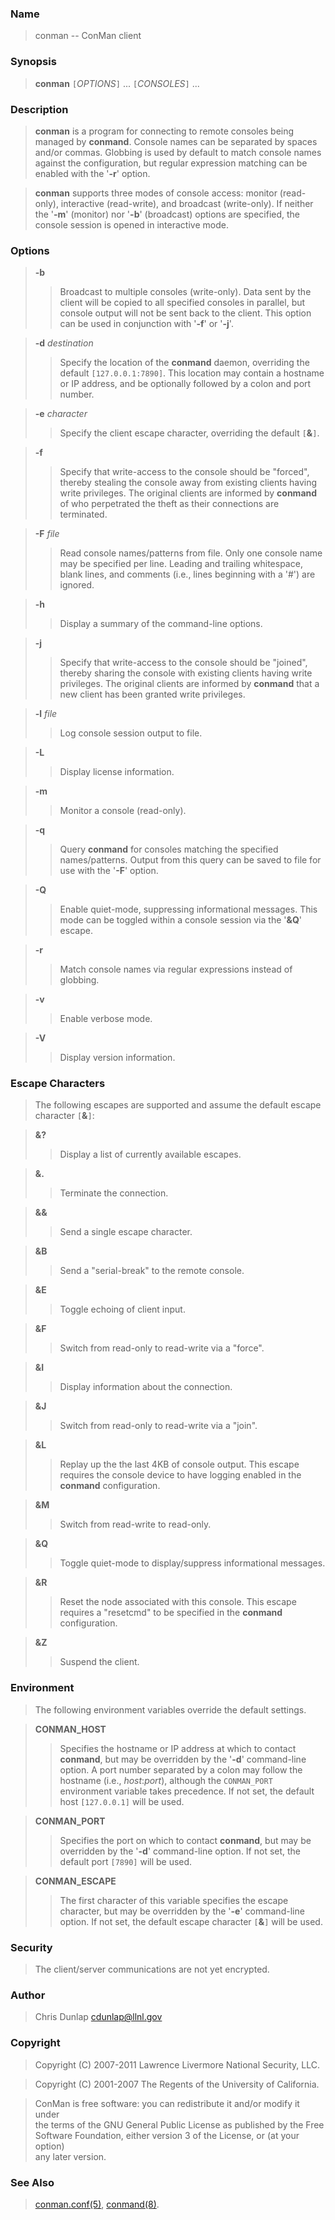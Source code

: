 ### Name ###

> conman -- ConMan client

### Synopsis ###

> <b>conman</b> `[`_OPTIONS_`]` ... `[`_CONSOLES_`]` ...

### Description ###

> <b>conman</b> is a program for connecting to remote consoles being
> managed by **conmand**.  Console names can be separated by spaces and/or
> commas.  Globbing is used by default to match console names against the
> configuration, but regular expression matching can be enabled with the
> '**-r**' option.

> <b>conman</b> supports three modes of console access: monitor (read-only),
> interactive (read-write), and broadcast (write-only).  If neither the
> '**-m**' (monitor) nor '**-b**' (broadcast) options are specified, the console
> session is opened in interactive mode.

### Options ###

> <b>-b</b>
> > Broadcast to multiple consoles (write-only).  Data sent by the client
> > will be copied to all specified consoles in parallel, but console
> > output will not be sent back to the client.  This option can be used
> > in conjunction with '**-f**' or '**-j**'.


> <b>-d</b> _destination_
> > Specify the location of the **conmand** daemon, overriding the default
> > `[127.0.0.1:7890]`.  This location may contain a hostname or IP address,
> > and be optionally followed by a colon and port number.


> <b>-e</b> _character_
> > Specify the client escape character, overriding the default `[`**&**`]`.


> <b>-f</b>
> > Specify that write-access to the console should be "forced", thereby
> > stealing the console away from existing clients having write privileges.
> > The original clients are informed by **conmand** of who perpetrated the
> > theft as their connections are terminated.


> <b>-F</b> _file_
> > Read console names/patterns from file.  Only one console name may be
> > specified per line.  Leading and trailing whitespace, blank lines,
> > and comments (i.e., lines beginning with a '#') are ignored.


> <b>-h</b>
> > Display a summary of the command-line options.


> <b>-j</b>
> > Specify that write-access to the console should be "joined", thereby
> > sharing the console with existing clients having write privileges.
> > The original clients are informed by **conmand** that a new client has
> > been granted write privileges.


> <b>-l</b> _file_
> > Log console session output to file.


> <b>-L</b>
> > Display license information.


> <b>-m</b>
> > Monitor a console (read-only).


> <b>-q</b>
> > Query **conmand** for consoles matching the specified names/patterns.
> > Output from this query can be saved to file for use with the '**-F**'
> > option.


> <b>-Q</b>
> > Enable quiet-mode, suppressing informational messages.  This mode can
> > be toggled within a console session via the '**&Q**' escape.


> <b>-r</b>
> > Match console names via regular expressions instead of globbing.


> <b>-v</b>
> > Enable verbose mode.


> <b>-V</b>
> > Display version information.

### Escape Characters ###


> The following escapes are supported and assume the default escape character
> `[`**&**`]`:

> <b>&?</b>
> > Display a list of currently available escapes.


> <b>&.</b>
> > Terminate the connection.


> <b>&&</b>
> > Send a single escape character.


> <b>&B</b>
> > Send a "serial-break" to the remote console.


> <b>&E</b>
> > Toggle echoing of client input.


> <b>&F</b>
> > Switch from read-only to read-write via a "force".


> <b>&I</b>
> > Display information about the connection.


> <b>&J</b>
> > Switch from read-only to read-write via a "join".


> <b>&L</b>
> > Replay up the the last 4KB of console output.  This escape requires
> > the console device to have logging enabled in the **conmand** configuration.


> <b>&M</b>
> > Switch from read-write to read-only.


> <b>&Q</b>
> > Toggle quiet-mode to display/suppress informational messages.


> <b>&R</b>
> > Reset the node associated with this console.  This escape requires a
> > "resetcmd" to be specified in the **conmand** configuration.


> <b>&Z</b>
> > Suspend the client.

### Environment ###


> The following environment variables override the default settings.

> <b>CONMAN_HOST</b>
> > Specifies the hostname or IP address at which to contact **conmand**,
> > but may be overridden by the '**-d**' command-line option.  A port number
> > separated by a colon may follow the hostname (i.e., _host_:_port_),
> > although the `CONMAN_PORT` environment variable takes precedence.
> > If not set, the default host `[127.0.0.1]` will be used.


> <b>CONMAN_PORT</b>
> > Specifies the port on which to contact **conmand**, but may be overridden
> > by the '**-d**' command-line option.  If not set, the default port
> > `[7890]` will be used.


> <b>CONMAN_ESCAPE</b>
> > The first character of this variable specifies the escape character,
> > but may be overridden by the '**-e**' command-line option.  If not set,
> > the default escape character `[`**&**`]` will be used.

### Security ###


> The client/server communications are not yet encrypted.

### Author ###

> Chris Dunlap <cdunlap@llnl.gov>

### Copyright ###

> Copyright (C) 2007-2011 Lawrence Livermore National Security, LLC.<br>
<blockquote>Copyright (C) 2001-2007 The Regents of the University of California.<br></blockquote>

<blockquote>ConMan is free software: you can redistribute it and/or modify it under<br>
the terms of the GNU General Public License as published by the Free<br>
Software Foundation, either version 3 of the License, or (at your option)<br>
any later version.</blockquote>

<h3>See Also</h3>

<blockquote><a href='Man5ConmanConf.md'>conman.conf(5)</a>, <a href='Man8Conmand.md'>conmand(8)</a>.